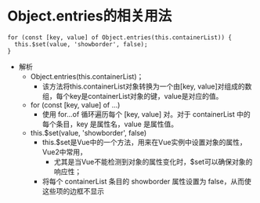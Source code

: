 # Object.entries的相关用法
```
for (const [key, value] of Object.entries(this.containerList)) {
  this.$set(value, 'showborder', false);
}
```
- 解析
  - Object.entries(this.containerList)；
    - 该方法将this.containerList对象转换为一个由[key, value]对组成的数组，每个key是containerList对象的键，value是对应的值。
  - for (const [key, value] of ...)
    - 使用 for...of 循环遍历每个 [key, value] 对。对于 containerList 中的每个条目，key 是属性名，value 是属性值。
  - this.$set(value, 'showborder', false)
    - this.$set是Vue中的一个方法，用来在Vue实例中设置对象的属性，Vue2中常用，
      - 尤其是当Vue不能检测到对象的属性变化时，$set可以确保对象的响应性；
    - 将每个 containerList 条目的 showborder 属性设置为 false，从而使这些项的边框不显示
   

  

